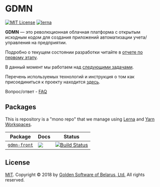 # GDMN

[![MIT License][license-badge]][license-url]
[![lerna][lerna-badge]][lerna-badge-url]

__GDMN__ — это революционная облачная платформа с открытым исходным кодом для создания приложений автоматизации учета/управления на предприятии.

Подробно о текущем состоянии разработки читайте в [отчете по первому этапу](docs/REPORT/report.20180626.ru.md).

В данный момент мы работаем над [следующими задачами](docs/roadmap.ru.md).

Перечень используемых технологий и инструкция о том как присоединиться к проекту находится [здесь](CONTRIBUTE.ru.md).

Вопрос/ответ - [FAQ](docs/FAQ.ru.md)

## Packages

This is repository is a "mono repo" that we manage using [Lerna][lerna-url] and [Yarn Workspaces][yarn-workspaces].<br>

| Package | Docs | Status |
| --------| ---- | ----------- |
| [`gdmn-front`][gdmn-front-url] | [![][gdmn-front-readme-badge]][gdmn-front-readme-url] | [![Build Status][travis-badge]][travis-url] |


## License

[MIT][license-url]. Copyright © 2018 by [Golden Software of Belarus, Ltd.][gs-url]
All rights reserved.


[lerna-badge]: https://img.shields.io/badge/maintained%20with-lerna-cc00ff.svg
[lerna-badge-url]: https://lernajs.io/
[gs-url]: http://gsbelarus.com
[license-badge]: https://img.shields.io/badge/license-MIT-yellowgreen.svg
[license-url]: LICENSE
[lerna-url]: https://github.com/lerna/lerna
[yarn-workspaces]: https://yarnpkg.com/lang/en/docs/workspaces/

[travis-badge]: https://travis-ci.org/gsbelarus/gdmn.svg
[travis-url]: https://travis-ci.org/gsbelarus/gdmn
[gdmn-front-url]: /src/gdmn-front
[gdmn-front-readme-badge]: https://img.shields.io/badge/docs-readme-orange.svg
[gdmn-front-readme-url]: /src/gdmn-front/README.md